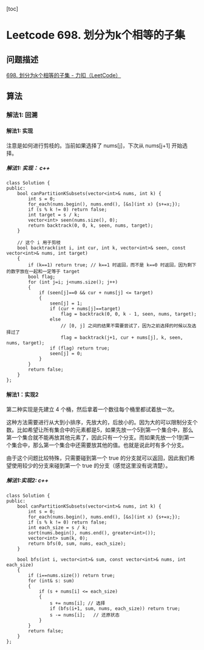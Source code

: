 [toc]

# Leetcode 698. 划分为k个相等的子集

## 问题描述

[698. 划分为k个相等的子集 - 力扣（LeetCode）](https://leetcode-cn.com/problems/partition-to-k-equal-sum-subsets/)

## 算法

### 解法1: 回溯

#### 解法1: 实现

注意是如何进行剪枝的。当前如果选择了 nums[j]，下次从 nums[j+1] 开始选择。

##### 解法1: 实现： c++

```
class Solution {
public:
    bool canPartitionKSubsets(vector<int>& nums, int k) {
        int s = 0;
        for_each(nums.begin(), nums.end(), [&s](int x) {s+=x;});
        if (s % k != 0) return false;
        int target = s / k;
        vector<int> seen(nums.size(), 0);
        return backtrack(0, 0, k, seen, nums, target);
    }

    // 这个 i 用于剪枝
    bool backtrack(int i, int cur, int k, vector<int>& seen, const vector<int>& nums, int target)
    {
        if (k==1) return true; // k==1 时返回，而不是 k==0 时返回，因为剩下的数字放在一起和一定等于 target
        bool flag;
        for (int j=i; j<nums.size(); j++)
        {
            if (seen[j]==0 && cur + nums[j] <= target)
            {
                seen[j] = 1;
                if (cur + nums[j]==target)
                    flag = backtrack(0, 0, k - 1, seen, nums, target);
                else
                    // [0, j] 之间的结果不需要尝试了，因为之前选择的时候以及选择过了
                    flag = backtrack(j+1, cur + nums[j], k, seen, nums, target);
                if (flag) return true;
                seen[j] = 0;
            }
        }
        return false;
    }
};
```

#### 解法1：实现2

第二种实现是先建立 4 个桶，然后拿着一个数往每个桶里都试着放一次。

这种方法需要进行从大到小排序，先放大的，后放小的。因为大的可以限制分支个数。比如希望让所有集合中的元素都是5，如果先放一个5到第一个集合中，那么第一个集合就不能再放其他元素了，因此只有一个分支。而如果先放一个1到第一个集合中，那么第一个集合中还需要放其他的值。也就是说此时有多个分支。

由于这个问题比较特殊，只需要碰到第一个 true 的分支就可以返回，因此我们希望使用较少的分支来碰到第一个 true 的分支（感觉这里没有说清楚）。

##### 解法1:实现2: c++

```
class Solution {
public:
    bool canPartitionKSubsets(vector<int>& nums, int k) {
        int s = 0;
        for_each(nums.begin(), nums.end(), [&s](int x) {s+=x;});
        if (s % k != 0) return false;
        int each_size = s / k;
        sort(nums.begin(), nums.end(), greater<int>());
        vector<int> sum(k, 0);
        return bfs(0, sum, nums, each_size);
    }

    bool bfs(int i, vector<int>& sum, const vector<int>& nums, int each_size)
    {
        if (i==nums.size()) return true;
        for (int& s: sum)
        {
            if (s + nums[i] <= each_size)
            {
                s += nums[i]; // 选择
                if (bfs(i+1, sum, nums, each_size)) return true;
                s -= nums[i];   // 还原状态
            }  
        }
        return false;
    }
};
```